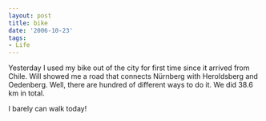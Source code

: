 ```yaml
---
layout: post
title: bike
date: '2006-10-23'
tags:
- Life
---
```


Yesterday I used my bike out of the city for first time since it arrived from Chile. Will showed me a road that connects Nürnberg with Heroldsberg and Oedenberg. Well, there are hundred of different ways to do it. We did 38.6 km in total.

I barely can walk today!

